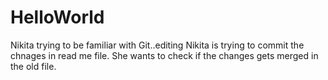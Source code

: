 # HelloWorld
Nikita trying to be familiar with Git..editing
Nikita is trying to commit the chnages in read me file. She wants to check if the changes gets merged in the old file.
